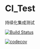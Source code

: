 # CI_Test
持续化集成测试

[![Build Status](https://travis-ci.org/m17603048828/CI_Test.svg?branch=master)](https://travis-ci.org/m17603048828/CI_Test)

[![codecov](https://codecov.io/gh/m17603048828/CI_Test/branch/master/graph/badge.svg)](https://codecov.io/gh/m17603048828/CI_Test)
